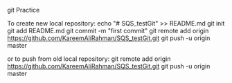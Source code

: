 git Practice


To create new local repository:
echo "# SQS_testGit" >> README.md
git init
git add README.md
git commit -m "first commit"
git remote add origin https://github.com/KareemAliRahman/SQS_testGit.git
git push -u origin master

or to push from old local repository:
git remote add origin https://github.com/KareemAliRahman/SQS_testGit.git
git push -u origin master

